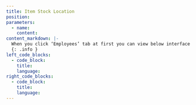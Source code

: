 ```yaml
---
title: Item Stock Location
position:
parameters:
  - name:
    content:
content_markdown: |- 
  When you click ‘Employees’ tab at first you can view below interface (Figure 2.0). Top of the page you can view most available employee type and their percentage through donut. Also you can get rough idea about the existing employees by using smart table. 
  {: .info }
left_code_blocks:
  - code_block:
    title:
    language:
right_code_blocks:
  - code_block:
    title:
    language:
---
```

